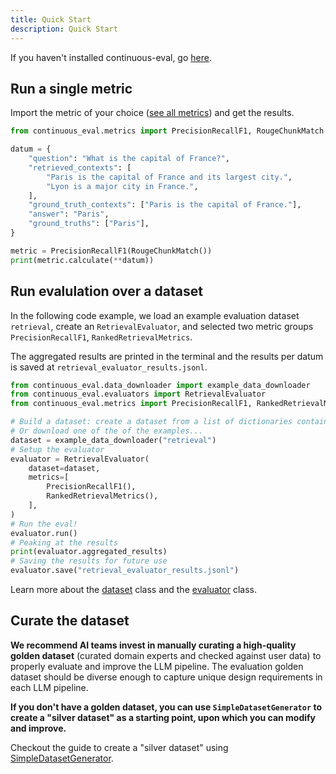 ```yaml
---
title: Quick Start
description: Quick Start
---
```


If you haven't installed continuous-eval, go [here](../installation/).

## Run a single metric

Import the metric of your choice ([see all metrics](../../metrics/overview/)) and get the results.

```python
from continuous_eval.metrics import PrecisionRecallF1, RougeChunkMatch

datum = {
    "question": "What is the capital of France?",
    "retrieved_contexts": [
        "Paris is the capital of France and its largest city.",
        "Lyon is a major city in France.",
    ],
    "ground_truth_contexts": ["Paris is the capital of France."],
    "answer": "Paris",
    "ground_truths": ["Paris"],
}

metric = PrecisionRecallF1(RougeChunkMatch())
print(metric.calculate(**datum))
```

## Run evalulation over a dataset

In the following code example, we load an example evaluation dataset `retrieval`, create an `RetrievalEvaluator`, and selected two metric groups `PrecisionRecallF1`, `RankedRetrievalMetrics`. 

The aggregated results are printed in the terminal and the results per datum is saved at `retrieval_evaluator_results.jsonl`.

```python
from continuous_eval.data_downloader import example_data_downloader
from continuous_eval.evaluators import RetrievalEvaluator
from continuous_eval.metrics import PrecisionRecallF1, RankedRetrievalMetrics

# Build a dataset: create a dataset from a list of dictionaries containing question/answer/context/etc.
# Or download one of the of the examples... 
dataset = example_data_downloader("retrieval")
# Setup the evaluator
evaluator = RetrievalEvaluator(
    dataset=dataset,
    metrics=[
        PrecisionRecallF1(),
        RankedRetrievalMetrics(),
    ],
)
# Run the eval!
evaluator.run()
# Peaking at the results
print(evaluator.aggregated_results)
# Saving the results for future use
evaluator.save("retrieval_evaluator_results.jsonl")
```

Learn more about the [dataset](../../dataset/dataset/)  class and the [evaluator](../../dataset/evaluator/)  class.

## Curate the dataset

**We recommend AI teams invest in manually curating a high-quality golden dataset** (curated domain experts and checked against user data) to properly evaluate and improve the LLM pipeline. The evaluation golden dataset should be diverse enough to capture unique design requirements in each LLM pipeline.

**If you don't have a golden dataset, you can use `SimpleDatasetGenerator` to create a "silver dataset" as a starting point, upon which you can modify and improve.**

Checkout the guide to create a "silver dataset" using [SimpleDatasetGenerator](../../dataset/simple_dataset_generator/).

